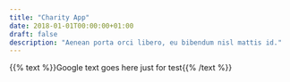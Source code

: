 ```yaml
---
title: "Charity App"
date: 2018-01-01T00:00:00+01:00
draft: false
description: "Aenean porta orci libero, eu bibendum nisl mattis id."
---
```

{{% text %}}Google text goes here just for test{{% /text %}}
